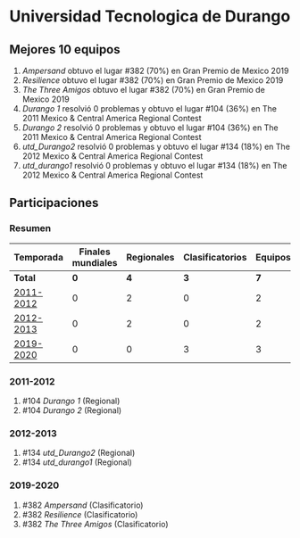 ---
---

# Universidad Tecnologica de Durango

## Mejores 10 equipos

1. _Ampersand_ obtuvo el lugar #382 (70%) en Gran Premio de Mexico 2019
1. _Resilience_ obtuvo el lugar #382 (70%) en Gran Premio de Mexico 2019
1. _The Three Amigos_ obtuvo el lugar #382 (70%) en Gran Premio de Mexico 2019
1. _Durango 1_ resolvió 0 problemas y obtuvo el lugar #104 (36%) en The 2011 Mexico & Central America Regional Contest
1. _Durango 2_ resolvió 0 problemas y obtuvo el lugar #104 (36%) en The 2011 Mexico & Central America Regional Contest
1. _utd_Durango2_ resolvió 0 problemas y obtuvo el lugar #134 (18%) en The 2012 Mexico & Central America Regional Contest
1. _utd_durango1_ resolvió 0 problemas y obtuvo el lugar #134 (18%) en The 2012 Mexico & Central America Regional Contest

## Participaciones

### Resumen

| Temporada | Finales mundiales | Regionales | Clasificatorios | Equipos |
| --- | --- | --- | --- | --- |
| **Total** | **0** | **4** | **3** | **7** |
| [2011-2012](#2011-2012) | 0 | 2 | 0 | 2 |
| [2012-2013](#2012-2013) | 0 | 2 | 0 | 2 |
| [2019-2020](#2019-2020) | 0 | 0 | 3 | 3 |

### 2011-2012

1. #104 _Durango 1_ (Regional)
1. #104 _Durango 2_ (Regional)

### 2012-2013

1. #134 _utd_Durango2_ (Regional)
1. #134 _utd_durango1_ (Regional)

### 2019-2020

1. #382 _Ampersand_ (Clasificatorio)
1. #382 _Resilience_ (Clasificatorio)
1. #382 _The Three Amigos_ (Clasificatorio)




